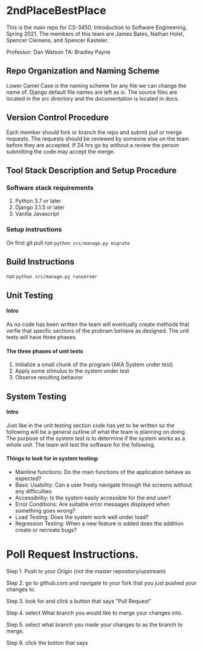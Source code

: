 # 2ndPlaceBestPlace

This is the main repo for CS-3450, Introduction to Software Engineering, Spring 2021.
The members of this team are James Bates, Nathan Holst, Spencer Clemens, and Spencer Kasteler.


Professor: Dan Watson
TA: Bradley Payne

## Repo Organization and Naming Scheme
Lower Camel Case is the naming scheme for any file we can change the name of. Django default file names are left as is. The source files are located in the src directory and the documentation is located in docs. 
## Version Control Procedure
Each member should fork or branch the repo and submit pull or merge requests. The requests should be reviewed by someone else on the team before they are accepted. If 24 hrs go by without a review the person submitting the code may accept the merge.
## Tool Stack Description and Setup Procedure
### Software stack requirements
1. Python 3.7 or later
2. Django 3.1.5 or later
3. Vanilla Javascript

### Setup instructions
On first git pull run ```python src/manage.py migrate```
## Build Instructions
run ```python src/manage.py runserver```
## Unit Testing
#### Intro
As no code has been written the team will eventually create methods that verfie that specfic sections of the probram behiave as designed. The unit tests will have three phases.
#### The three phases of unit tests
 1. Initialize a small chunk of the program (AKA System under test)
 2. Apply some stimulus to the system under test
 3. Observe resulting behavior
## System Testing
#### Intro
 Just like in the unit testing section code has yet to be written so the following will be a general outline of what the team is planning on doing. The purpose of the system test is to determine if the system works as a whole unit. The team will test the software for the following.
#### Things to look for in system testing:
* Mainline functions: Do the main functions of the application behave as expected?
* Basic Usability: Can a user freely navigate through the screens without any difficulties
* Accessibility: Is the system easily accessible for the end user?
* Error Conditions: Are suitable error messages displayed when something goes wrong?
* Load Testing: Does the system work well under load?
* Regression Testing: When a new feature is added does the addition create or recreate bugs? 

# Poll Request Instructions.
Step 1. Push to your Origin (not the master repository/upstream)

Step 2. go to  github.com and navigate to your fork that you just pushed your changes to.

Step 3. look for and click a button that says "Pull Request"

Step 4. select What branch you would like to merge your changes into.

Step 5. select what branch you made your changes to as the branch to merge.

Step 6. click the botton that says 
